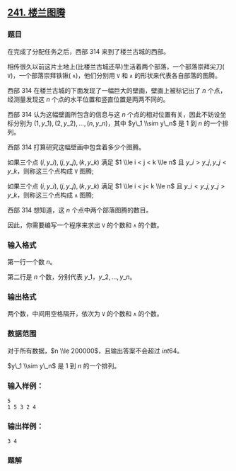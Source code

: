 ## [241\. 楼兰图腾](https://www.acwing.com/problem/content/243/)

### 题目

在完成了分配任务之后，西部 $314$ 来到了楼兰古城的西部。

相传很久以前这片土地上(比楼兰古城还早)生活着两个部落，一个部落崇拜尖刀( `V`)，一个部落崇拜铁锹( `∧`)，他们分别用 `V` 和 `∧` 的形状来代表各自部落的图腾。

西部 $314$ 在楼兰古城的下面发现了一幅巨大的壁画，壁画上被标记出了 $n$ 个点，经测量发现这 $n$ 个点的水平位置和竖直位置是两两不同的。

西部 $314$ 认为这幅壁画所包含的信息与这 $n$ 个点的相对位置有关，因此不妨设坐标分别为 $(1,y\_1),(2,y\_2),…,(n,y\_n)$，其中 $y\_1 \\sim y\_n$ 是 $1$ 到 $n$ 的一个排列。

西部 $314$ 打算研究这幅壁画中包含着多少个图腾。

如果三个点 $(i,y\_i),(j,y\_j),(k,y\_k)$ 满足 $1 \\le i < j < k \\le n$ 且 $y\_i > y\_j, y\_j < y\_k$，则称这三个点构成 `V` 图腾;

如果三个点 $(i,y\_i),(j,y\_j),(k,y\_k)$ 满足 $1 \\le i < j< k \\le n$ 且 $y\_i < y\_j, y\_j > y\_k$，则称这三个点构成 `∧` 图腾;

西部 $314$ 想知道，这 $n$ 个点中两个部落图腾的数目。

因此，你需要编写一个程序来求出 `V` 的个数和 `∧` 的个数。

### 输入格式

第一行一个数 $n$。

第二行是 $n$ 个数，分别代表 $y\_1，y\_2,…,y\_n$。

### 输出格式

两个数，中间用空格隔开，依次为 `V` 的个数和 `∧` 的个数。

### 数据范围

对于所有数据，$n \\le 200000$，且输出答案不会超过 $int64$。

$y\_1 \\sim y\_n$ 是 $1$ 到 $n$ 的一个排列。

### 输入样例：

```
5
1 5 3 2 4
```

### 输出样例：

```
3 4
```

### 题解

